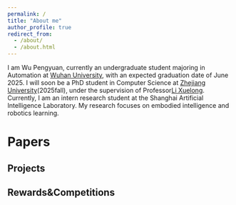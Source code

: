 ```yaml
---
permalink: /
title: "About me"
author_profile: true
redirect_from: 
  - /about/
  - /about.html
---
```


I am Wu Pengyuan, currently an undergraduate student majoring in Automation at [Wuhan University](https://www.whu.edu.cn/), with an expected graduation date of June 2025. I will soon be a PhD student in Computer Science at [Zhejiang University](https://www.zju.edu.cn/)(2025fall), under the supervision of Professor[Li Xuelong]([https://scholar.google.com/citations?user=ahUibskAAAAJ&hl=en&oi=ao). Currently, I am an intern research student at the Shanghai Artificial Intelligence Laboratory. My research focuses on embodied intelligence and robotics learning.


Papers
======

Projects
------


Rewards&Competitions
------
